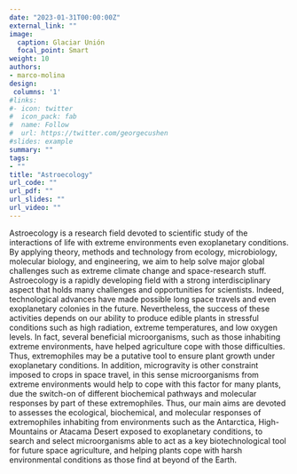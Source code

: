 ```yaml
---
date: "2023-01-31T00:00:00Z"
external_link: ""
image:
  caption: Glaciar Unión
  focal_point: Smart
weight: 10
authors: 
- marco-molina
design:
 columns: '1'
#links:
#- icon: twitter
#  icon_pack: fab
#  name: Follow
#  url: https://twitter.com/georgecushen
#slides: example
summary: ""
tags:
- ""
title: "Astroecology"
url_code: ""
url_pdf: ""
url_slides: ""
url_video: ""
---
```





</style>





<body>



<p>
Astroecology is a research field devoted to scientific study of the interactions of life with extreme environments even exoplanetary conditions. By applying theory, methods and technology from ecology, microbiology, molecular biology, and engineering, we aim to help solve major global challenges such as extreme climate change and space-research stuff. Astroecology is a rapidly developing field with a strong interdisciplinary aspect that holds many challenges and opportunities for scientists. Indeed, technological advances have made possible long space travels and even exoplanetary colonies in the future. Nevertheless, the success of these activities depends on our ability to produce edible plants in stressful conditions such as high radiation, extreme temperatures, and low oxygen levels. In fact, several beneficial microorganisms, such as those inhabiting extreme environments, have helped agriculture cope with those difficulties. Thus, extremophiles may be a putative tool to ensure plant growth under exoplanetary conditions. In addition, microgravity is other constraint imposed to crops in space travel, in this sense microorganisms from extreme environments would help to cope with this factor for many plants, due the switch-on of different biochemical pathways and molecular responses by part of these extremophiles. Thus, our main aims are devoted to assesses the ecological, biochemical, and molecular responses of extremophiles inhabiting from environments such as the Antarctica, High-Mountains or Atacama Desert exposed to exoplanetary conditions, to search and select microorganisms able to act as a key biotechnological tool for future space agriculture, and helping plants cope with harsh environmental conditions as those find at beyond of the Earth.



	
<br>
<br>
<br>



<section>



<br>
<br>



</section>

<br>
<br>

</body>



<footer> 


</footer> 












	
